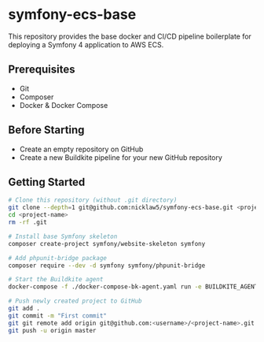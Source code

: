 # symfony-ecs-base

This repository provides the base docker and CI/CD pipeline boilerplate for deploying a Symfony 4 application to AWS ECS.

## Prerequisites

- Git
- Composer
- Docker & Docker Compose

## Before Starting

- Create an empty repository on GitHub
- Create a new Buildkite pipeline for your new GitHub repository

## Getting Started

```bash
# Clone this repository (without .git directory)
git clone --depth=1 git@github.com:nicklaw5/symfony-ecs-base.git <project-name>
cd <project-name>
rm -rf .git

# Install base Symfony skeleton
composer create-project symfony/website-skeleton symfony

# Add phpunit-bridge package
composer require --dev -d symfony symfony/phpunit-bridge

# Start the Buildkite agent
docker-compose -f ./docker-compose-bk-agent.yaml run -e BUILDKITE_AGENT_TOKEN=<your-bk-agent-token> bk-agent

# Push newly created project to GitHub
git add .
git commit -m "First commit"
git git remote add origin git@github.com:<username>/<project-name>.git
git push -u origin master
```
